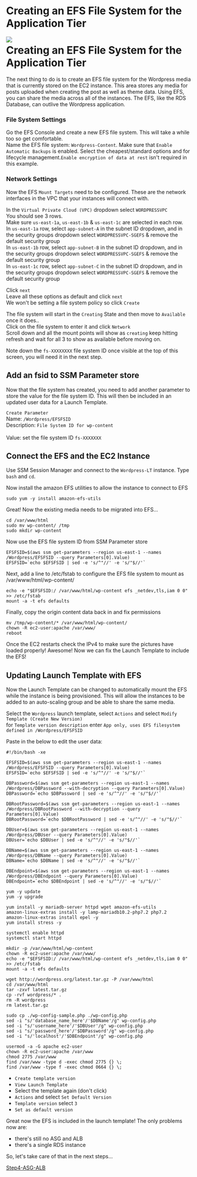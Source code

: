 # Creating an EFS File System for the Application Tier

<img align="left" src="https://user-images.githubusercontent.com/62077185/126012542-80eb80e8-c785-4eed-bc69-c010caa120a7.png">

# Creating an EFS File System for the Application Tier
The next thing to do is to create an EFS file system for the Wordpress media that is currently stored on the EC2 instance. This area stores any media for posts uploaded when creating the post as well as theme data. Using EFS, you can share the media across all of the instances. The EFS, like the RDS Database, can outlive the Wordpress application. 

### File System Settings
Go the EFS Console and create a new EFS file system. This will take a while too so get comfortable.<br/>
Name the EFS file system: `Wordpress-Content`. Make sure that `Enable Automatic Backups` is enabled. Select the cheapest/standard options and for lifecycle management.`Enable encryption of data at rest` isn't required in this example. 

### Network Settings
Now the EFS `Mount Targets` need to be configured. These are the network interfaces in the VPC that your instances will connect with.  

In the `Virtual Private Cloud (VPC)` dropdown select `WORDPRESSVPC`  
You should see 3 rows.  
Make sure `us-east-1a`, `us-east-1b` & `us-east-1c` are selected in each row.  
In `us-east-1a` row, select `app-subnet-A` in the subnet ID dropdown, and in the security groups dropdown select `WORDPRESSVPC-SGEFS` & remove the default security group  
In `us-east-1b` row, select `app-subnet-B` in the subnet ID dropdown, and in the security groups dropdown select `WORDPRESSVPC-SGEFS` & remove the default security group  
In `us-east-1c` row, select `app-subnet-C` in the subnet ID dropdown, and in the security groups dropdown select `WORDPRESSVPC-SGEFS` & remove the default security group  

Click `next`  
Leave all these options as default and click `next`  
We won't be setting a file system policy so click `Create`  

The file system will start in the `Creating` State and then move to `Available` once it does..  
Click on the file system to enter it and click `Network`  
Scroll down and all the mount points will show as `creating` keep hitting refresh and wait for all 3 to show as available before moving on.  

Note down the `fs-XXXXXXXX` file system ID once visible at the top of this screen, you will need it in the next step.  


## Add an fsid to SSM Parameter store

Now that the file system has created, you need to add another parameter to store the value for the file system ID. This will then be included in an updated user data for a Launch Template.  

`Create Parameter`  
Name: `/Wordpress/EFSFSID`<br/> 
Description: `File System ID for wp-content`<br/>  
Value: set the file system ID `fs-XXXXXXX`   

## Connect the EFS and the EC2 Instance
Use SSM Session Manager and connect to the `Wordpress-LT` instance. Type `bash` and `cd`.

Now install the amazon EFS utilities to allow the instance to connect to EFS

```
sudo yum -y install amazon-efs-utils
```

Great! Now the existing media needs to be migrated into EFS...

```
cd /var/www/html
sudo mv wp-content/ /tmp
sudo mkdir wp-content
```

Now use the EFS file system ID from SSM Parameter store

```
EFSFSID=$(aws ssm get-parameters --region us-east-1 --names /Wordpress/EFSFSID --query Parameters[0].Value)
EFSFSID=`echo $EFSFSID | sed -e 's/^"//' -e 's/"$//'`
```

Next, add a line to /etc/fstab to configure the EFS file system to mount as /var/www/html/wp-content/

```
echo -e "$EFSFSID:/ /var/www/html/wp-content efs _netdev,tls,iam 0 0" >> /etc/fstab
mount -a -t efs defaults
```

Finally, copy the origin content data back in and fix permissions

```
mv /tmp/wp-content/* /var/www/html/wp-content/
chown -R ec2-user:apache /var/www/
reboot
```

Once the EC2 restarts check the IPv4 to make sure the pictures have loaded properly! Awesome! Now we can fix the Launch Template to include the EFS!


## Updating Launch Template with EFS
Now the Launch Template can be changed to automatically mount the EFS while the instance is being provisioned. This will allow the instances to be added to an auto-scaling group and be able to share the same media. 
 
Select the `Wordpress` launch template, select `Actions` and select `Modify Template (Create New Version)`  
for `Template version description` enter `App only, uses EFS filesystem defined in /Wordpress/EFSFSID`  

Paste in the below to edit the user data: 

```
#!/bin/bash -xe

EFSFSID=$(aws ssm get-parameters --region us-east-1 --names /Wordpress/EFSFSID --query Parameters[0].Value)
EFSFSID=`echo $EFSFSID | sed -e 's/^"//' -e 's/"$//'`

DBPassword=$(aws ssm get-parameters --region us-east-1 --names /Wordpress/DBPassword --with-decryption --query Parameters[0].Value)
DBPassword=`echo $DBPassword | sed -e 's/^"//' -e 's/"$//'`

DBRootPassword=$(aws ssm get-parameters --region us-east-1 --names /Wordpress/DBRootPassword --with-decryption --query Parameters[0].Value)
DBRootPassword=`echo $DBRootPassword | sed -e 's/^"//' -e 's/"$//'`

DBUser=$(aws ssm get-parameters --region us-east-1 --names /Wordpress/DBUser --query Parameters[0].Value)
DBUser=`echo $DBUser | sed -e 's/^"//' -e 's/"$//'`

DBName=$(aws ssm get-parameters --region us-east-1 --names /Wordpress/DBName --query Parameters[0].Value)
DBName=`echo $DBName | sed -e 's/^"//' -e 's/"$//'`

DBEndpoint=$(aws ssm get-parameters --region us-east-1 --names /Wordpress/DBEndpoint --query Parameters[0].Value)
DBEndpoint=`echo $DBEndpoint | sed -e 's/^"//' -e 's/"$//'`

yum -y update
yum -y upgrade

yum install -y mariadb-server httpd wget amazon-efs-utils
amazon-linux-extras install -y lamp-mariadb10.2-php7.2 php7.2
amazon-linux-extras install epel -y
yum install stress -y

systemctl enable httpd
systemctl start httpd

mkdir -p /var/www/html/wp-content
chown -R ec2-user:apache /var/www/
echo -e "$EFSFSID:/ /var/www/html/wp-content efs _netdev,tls,iam 0 0" >> /etc/fstab
mount -a -t efs defaults

wget http://wordpress.org/latest.tar.gz -P /var/www/html
cd /var/www/html
tar -zxvf latest.tar.gz
cp -rvf wordpress/* .
rm -R wordpress
rm latest.tar.gz

sudo cp ./wp-config-sample.php ./wp-config.php
sed -i "s/'database_name_here'/'$DBName'/g" wp-config.php
sed -i "s/'username_here'/'$DBUser'/g" wp-config.php
sed -i "s/'password_here'/'$DBPassword'/g" wp-config.php
sed -i "s/'localhost'/'$DBEndpoint'/g" wp-config.php

usermod -a -G apache ec2-user   
chown -R ec2-user:apache /var/www
chmod 2775 /var/www
find /var/www -type d -exec chmod 2775 {} \;
find /var/www -type f -exec chmod 0664 {} \;

```

- `Create template version`  
- `View Launch Template`  
- Select the template again (don't click)
- `Actions` and select `Set Default Version`  
- `Template version` select `3`  
- `Set as default version`  

Great now the EFS is included in the launch template! The only problems now are:
- there's still no ASG and ALB
- there's a single RDS instance

So, let's take care of that in the next steps...

[Step4-ASG-ALB](https://github.com/SConnolly1886/AWS-Monolith-2-Fault-Tolerant/blob/main/Monolith2HA4.md)

